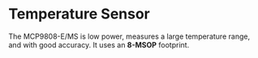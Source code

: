 # Temperature Sensor

The MCP9808-E/MS is low power, measures a large temperature range, and with good accuracy. It uses an **8-MSOP** footprint. 